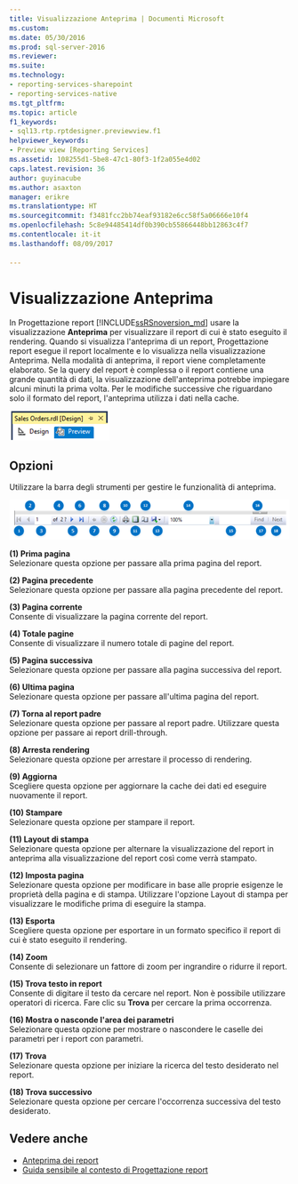 ```yaml
---
title: Visualizzazione Anteprima | Documenti Microsoft
ms.custom: 
ms.date: 05/30/2016
ms.prod: sql-server-2016
ms.reviewer: 
ms.suite: 
ms.technology:
- reporting-services-sharepoint
- reporting-services-native
ms.tgt_pltfrm: 
ms.topic: article
f1_keywords:
- sql13.rtp.rptdesigner.previewview.f1
helpviewer_keywords:
- Preview view [Reporting Services]
ms.assetid: 108255d1-5be8-47c1-80f3-1f2a055e4d02
caps.latest.revision: 36
author: guyinacube
ms.author: asaxton
manager: erikre
ms.translationtype: HT
ms.sourcegitcommit: f3481fcc2bb74eaf93182e6cc58f5a06666e10f4
ms.openlocfilehash: 5c8e94485414df0b390cb55866448bb12863c4f7
ms.contentlocale: it-it
ms.lasthandoff: 08/09/2017

---
```

# <a name="preview-view"></a>Visualizzazione Anteprima
In Progettazione report [!INCLUDE[ssRSnoversion_md](../../includes/ssrsnoversion-md.md)] usare la visualizzazione **Anteprima** per visualizzare il report di cui è stato eseguito il rendering. Quando si visualizza l'anteprima di un report, Progettazione report esegue il report localmente e lo visualizza nella visualizzazione Anteprima. Nella modalità di anteprima, il report viene completamente elaborato. Se la query del report è complessa o il report contiene una grande quantità di dati, la visualizzazione dell'anteprima potrebbe impiegare alcuni minuti la prima volta. Per le modifiche successive che riguardano solo il formato del report, l'anteprima utilizza i dati nella cache.

  ![ssrs_ssdt_preview](../../reporting-services/media/ssrs-ssdt-preview.png)  
## <a name="options"></a>Opzioni  
 Utilizzare la barra degli strumenti per gestire le funzionalità di anteprima.  

![ssrs_ssdt_viewer_toolbar](../../reporting-services/tools/media/ssrs-ssdt-viewer-toolbar.png)

 **(1) Prima pagina**  
 Selezionare questa opzione per passare alla prima pagina del report.  
  
 **(2) Pagina precedente**  
 Selezionare questa opzione per passare alla pagina precedente del report.  
  
 **(3) Pagina corrente**  
 Consente di visualizzare la pagina corrente del report.  
  
 **(4) Totale pagine**  
 Consente di visualizzare il numero totale di pagine del report.  
  
 **(5) Pagina successiva**  
 Selezionare questa opzione per passare alla pagina successiva del report.  
  
 **(6) Ultima pagina**  
 Selezionare questa opzione per passare all'ultima pagina del report.  
  
 **(7) Torna al report padre**  
 Selezionare questa opzione per passare al report padre. Utilizzare questa opzione per passare ai report drill-through.  
  
 **(8) Arresta rendering**  
 Selezionare questa opzione per arrestare il processo di rendering.  
  
 **(9) Aggiorna**  
 Scegliere questa opzione per aggiornare la cache dei dati ed eseguire nuovamente il report.  
  
 **(10) Stampare**  
 Selezionare questa opzione per stampare il report.  
  
 **(11) Layout di stampa**  
 Selezionare questa opzione per alternare la visualizzazione del report in anteprima alla visualizzazione del report così come verrà stampato.  
  
 **(12) Imposta pagina**  
 Selezionare questa opzione per modificare in base alle proprie esigenze le proprietà della pagina e di stampa. Utilizzare l'opzione Layout di stampa per visualizzare le modifiche prima di eseguire la stampa.  
  
 **(13) Esporta**  
 Scegliere questa opzione per esportare in un formato specifico il report di cui è stato eseguito il rendering.  
  
 **(14) Zoom**  
 Consente di selezionare un fattore di zoom per ingrandire o ridurre il report.  
  
 **(15) Trova testo in report**  
 Consente di digitare il testo da cercare nel report. Non è possibile utilizzare operatori di ricerca. Fare clic su **Trova** per cercare la prima occorrenza.  

 **(16) Mostra o nasconde l'area dei parametri**  
 Selezionare questa opzione per mostrare o nascondere le caselle dei parametri per i report con parametri.
 
 **(17) Trova**  
 Selezionare questa opzione per iniziare la ricerca del testo desiderato nel report.  
  
 **(18) Trova successivo**  
 Selezionare questa opzione per cercare l'occorrenza successiva del testo desiderato.  
  
## <a name="see-also"></a>Vedere anche  
+ [Anteprima dei report](../../reporting-services/reports/previewing-reports.md)
+ [Guida sensibile al contesto di Progettazione report](../../reporting-services/tools/report-designer-f1-help.md)  
  
  

